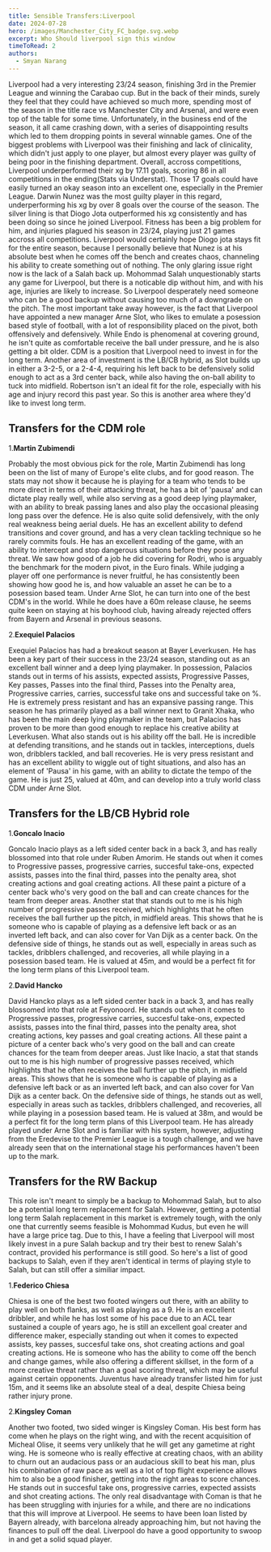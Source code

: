 ```yaml
---
title: Sensible Transfers:Liverpool
date: 2024-07-28
hero: /images/Manchester_City_FC_badge.svg.webp
excerpt: Who Should liverpool sign this window
timeToRead: 2
authors:
  - Smyan Narang
---
```


<style>
  img {
    max-width: 100%;
    height: auto;
    display: block;
    margin: 0 auto;
  }
</style>

Liverpool had a very interesting 23/24 season, finishing 3rd in the Premier League and winning the Carabao cup. But in the back of their minds, surely they feel that they could have achieved so much more, spending most of the season in the title race vs Manchester City and Arsenal, and were even top of the table for some time. Unfortunately, in the business end of the season, it all came crashing down, with a series of disappointing results which led to them dropping points in several winnable games. One of the biggest problems with Liverpool was their finishing and lack of clinicality, which didn't just apply to one player, but almost every player was guilty of being poor in the finishing department. Overall, accross competitions, Liverpool underperformed their xg by 17.11 goals, scoring 86 in all competitions in the ending(Stats via Understat). Those 17 goals could have easily turned an okay season into an excellent one, especially in the Premier League. Darwin Nunez was the most guilty player in this regard, underperforming his xg by over 8 goals over the course of the season. The silver lining is that Diogo Jota outperformed his xg consistently and has been doing so since he joined Liverpool. Fitness has been a big problem for him, and injuries plagued his season in 23/24, playing just 21 games accross all competitions. Liverpool would certainly hope Diogo jota stays fit for the entire season, because I personally believe that Nunez is at his absolute best when he comes off the bench and creates chaos, channeling his ability to create something out of nothing. The only glaring issue right now is the lack of a Salah back up. Mohommad Salah unquestionably starts any game for Liverpool, but there is a noticable dip without him, and with his age, injuries are likely to increase. So Liverpool desperately need someone who can be a good backup without causing too much of a downgrade on the pitch. The most important take away however, is the fact that Liverpool have appointed a new manager Arne Slot, who likes to emulate a posession based style of football, with a lot of responsibility placed on the pivot, both offensively and defensively. While Endo is phenomenal at covering ground, he isn't quite as comfortable receive the ball under pressure, and he is also getting a bit older. CDM is a position that Liverpool need to invest in for the long term. Another area of investment is the LB/CB hybrid, as Slot builds up in either a 3-2-5, or a 2-4-4, requiring his left back to be defensively solid enough to act as a 3rd center back, while also having the on-ball ability to tuck into midfield. Robertson isn't an ideal fit for the role, especially with his age and injury record this past year. So this is another area where they'd like to invest long term. 

## Transfers for the CDM role

1.**Martin Zubimendi**

Probably the most obvious pick for the role, Martin Zubimendi has long been on the list of many of Europe's elite clubs, and for good reason. The stats may not show it because he is playing for a team who tends to be more direct in terms of their attacking threat, he has a bit of 'pausa' and can dictate play really well, while also serving as a good deep lying playmaker, with an ability to break passing lanes and also play the occasional pleasing long pass over the defence. He is also quite solid defensively, with the only real weakness being aerial duels. He has an excellent ability to defend transitions and cover ground, and has a very clean tackling technique so he rarely commits fouls. He has an excellent reading of the game, with an ability to intercept and stop dangerous situations before they pose any threat. We saw how good of a job he did covering for Rodri, who is arguably the benchmark for the modern pivot, in the Euro finals. While judging a player off one performance is never fruitful, he has consistently been showing how good he is, and how valuable an asset he can be to a posession based team. Under Arne Slot, he can turn into one of the best CDM's in the world. While he does have a 60m release clause, he seems quite keen on staying at his boyhood club, having already rejected offers from Bayern and Arsenal in previous seasons. 

2.**Exequiel Palacios**

Exequiel Palacios has had a breakout season at Bayer Leverkusen. He has been a key part of their success in the 23/24 season, standing out as an excellent ball winner and a deep lying playmaker. In possession, Palacios stands out in terms of his assists, expected assists, Progressive Passes, Key passes, Passes into the final third, Passes into the Penalty area, Progressive carries, carries, successful take ons and successful take on %. He is extremely press resistant and has an expansive passing range. This season he has primarily played as a ball winner next to Granit Xhaka, who has been the main deep lying playmaker in the team, but Palacios has proven to be more than good enough to replace his creative ability at Leverkusen. What also stands out is his ability off the ball. He is incredible at defending transitions, and he stands out in tackles, interceptions, duels won, dribblers tackled, and ball recoveries. He is very press resistant and has an excellent ability to wiggle out of tight situations, and also has an element of 'Pausa' in his game, with an ability to dictate the tempo of the game. He is just 25, valued at 40m, and can develop into a truly world class CDM under Arne Slot. 

## Transfers for the LB/CB Hybrid role


1.**Goncalo Inacio**

Goncalo Inacio plays as a left sided center back in a back 3, and has really blossomed into that role under Ruben Amorim. He stands out when it comes to Progressive passes, progressive carries, succesful take-ons, expected assists, passes into the final third, passes into the penalty area, shot creating actions and goal creating actions. All these paint a picture of a center back who's very good on the ball and can create chances for the team from deeper areas. Another stat that stands out to me is his high number of progressive passes received, which highlights that he often receives the ball further up the pitch, in midfield areas. This shows that he is someone who is capable of playing as a defensive left back or as an inverted left back, and can also cover for Van Dijk as a center back. On the defensive side of things, he stands out as well, especially in areas such as tackles, dribblers challenged, and recoveries, all while playing in a posession based team. He is valued at 45m, and would be a perfect fit for the long term plans of this Liverpool team. 

2.**David Hancko**

David Hancko plays as a left sided center back in a back 3, and has really blossomed into that role at Feyonoord. He stands out when it comes to Progressive passes, progressive carries, succesful take-ons, expected assists, passes into the final third, passes into the penalty area, shot creating actions, key passes and goal creating actions. All these paint a picture of a center back who's very good on the ball and can create chances for the team from deeper areas. Just like Inacio, a stat that stands out to me is his high number of progressive passes received, which highlights that he often receives the ball further up the pitch, in midfield areas. This shows that he is someone who is capable of playing as a defensive left back or as an inverted left back, and can also cover for Van Dijk as a center back. On the defensive side of things, he stands out as well, especially in areas such as tackles, dribblers challenged, and recoveries, all while playing in a posession based team. He is valued at 38m, and would be a perfect fit for the long term plans of this Liverpool team. He has already played under Arne Slot and is familiar with his system, however, adjusting from the Eredevise to the Premier League is a tough challenge, and we have already seen that on the international stage his performances haven't been up to the mark. 

## Transfers for the RW Backup

This role isn't meant to simply be a backup to Mohommad Salah, but to also be a potential long term replacement for Salah. However, getting a potential long term Salah replacement in this market is extremely tough, with the only one that currently seems feasible is Mohommad Kudus, but even he will have a large price tag. Due to this, I have a feeling that Liverpool will most likely invest in a pure Salah backup and try their best to renew Salah's contract, provided his performance is still good. So here's a list of good backups to Salah, even if they aren't identical in terms of playing style to Salah, but can still offer a similiar impact.


1.**Federico Chiesa**

Chiesa is one of the best two footed wingers out there, with an ability to play well on both flanks, as well as playing as a 9. He is an excellent dribbler, and while he has lost some of his pace due to an ACL tear sustained a couple of years ago, he is still an excellent goal creater and difference maker, especially standing out when it comes to expected assists, key passes, succesful take ons, shot creating actions and goal creating actions. He is someone who has the ability to come off the bench and change games, while also offering a different skillset, in the form of a more creative threat rather than a goal scoring threat, which may be useful against certain opponents. Juventus have already transfer listed him for just 15m, and it seems like an absolute steal of a deal, despite Chiesa being rather injury prone. 

2.**Kingsley Coman**

Another two footed, two sided winger is Kingsley Coman. His best form has come when he plays on the right wing, and with the recent acquisition of Micheal Olise, it seems very unlikely that he will get any gametime at right wing. He is someone who is really effective at creating chaos, with an ability to churn out an audacious pass or an audacious skill to beat his man, plus his combination of raw pace as well as a lot of top flight experience allows him to also be a good finisher, getting into the right areas to score chances. He stands out in succesful take ons, progressive carries, expected assists and shot creating actions. The only real disadvantage with Coman is that he has been struggling with injuries for a while, and there are no indications that this will improve at Liverpool. He seems to have been loan listed by Bayern already, with barcelona already approaching him, but not having the finances to pull off the deal. Liverpool do have a good opportunity to swoop in and get a solid squad player. 